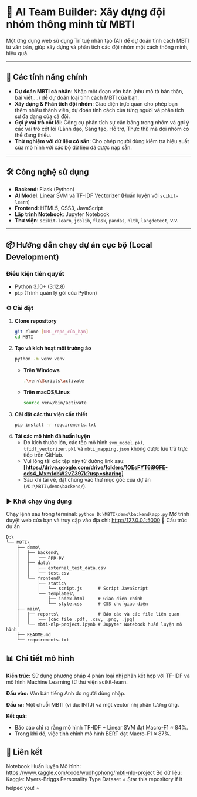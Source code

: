 # 🔮 AI Team Builder: Xây dựng đội nhóm thông minh từ MBTI

Một ứng dụng web sử dụng Trí tuệ nhân tạo (AI) để dự đoán tính cách MBTI từ văn bản, giúp xây dựng và phân tích các đội nhóm một cách thông minh, hiệu quả.

---

## 🧠 Các tính năng chính

- **Dự đoán MBTI cá nhân**: Nhập một đoạn văn bản (như mô tả bản thân, bài viết,...) để dự đoán loại tính cách MBTI của bạn.
- **Xây dựng & Phân tích đội nhóm**: Giao diện trực quan cho phép bạn thêm nhiều thành viên, dự đoán tính cách của từng người và phân tích sự đa dạng của cả đội.
- **Gợi ý vai trò cốt lõi**: Công cụ phân tích sự cân bằng trong nhóm và gợi ý các vai trò cốt lõi (Lãnh đạo, Sáng tạo, Hỗ trợ, Thực thi) mà đội nhóm có thể đang thiếu.
- **Thử nghiệm với dữ liệu có sẵn**: Cho phép người dùng kiểm tra hiệu suất của mô hình với các bộ dữ liệu đã được nạp sẵn.

---

## 🛠️ Công nghệ sử dụng

- **Backend**: Flask (Python)
- **AI Model**: Linear SVM và TF-IDF Vectorizer (Huấn luyện với `scikit-learn`)
- **Frontend**: HTML5, CSS3, JavaScript
- **Lập trình Notebook**: Jupyter Notebook
- **Thư viện**: `scikit-learn`, `joblib`, `flask`, `pandas`, `nltk`, `langdetect`, v.v.

---

## 📦 Hướng dẫn chạy dự án cục bộ (Local Development)

### Điều kiện tiên quyết

- Python 3.10+ (3.12.8)
- `pip` (Trình quản lý gói của Python)

### ⚙️ Cài đặt

1.  **Clone repository**
    ```bash
    git clone [URL_repo_của_bạn]
    cd MBTI
    ```
2.  **Tạo và kích hoạt môi trường ảo**
    ```bash
    python -m venv venv
    ```
    -   **Trên Windows**
        ```bash
        .\venv\Scripts\activate
        ```
    -   **Trên macOS/Linux**
        ```bash
        source venv/bin/activate
        ```
3.  **Cài đặt các thư viện cần thiết**
    ```bash
    pip install -r requirements.txt
    ```
4.  **Tải các mô hình đã huấn luyện**
    * Do kích thước lớn, các tệp mô hình `svm_model.pkl`, `tfidf_vectorizer.pkl` và `mbti_mapping.json` không được lưu trữ trực tiếp trên GitHub.
    * Vui lòng tải các tệp này từ đường link sau: **[https://drive.google.com/drive/folders/1OEsFYT6i9GFE-eds4_Mxm1obW2vZ397k?usp=sharing]**
    * Sau khi tải về, đặt chúng vào thư mục gốc của dự án (`/D:\MBTI\demo\backend/`).
### ▶️ Khởi chạy ứng dụng
Chạy lệnh sau trong terminal:
```python D:\MBTI\demo\backend\app.py```
Mở trình duyệt web của bạn và truy cập vào địa chỉ: http://127.0.0.1:5000
📁 Cấu trúc dự án
```
D:\
└── MBTI\
    ├── demo\
    │   ├── backend\
    │   │   └── app.py
    │   ├── data\
    │   │   ├── external_test_data.csv
    │   │   └── test.csv
    │   └── frontend\
    │       ├── static\
    │       │   └── script.js      # Script JavaScript
    │       └── templates\
    │           ├── index.html     # Giao diện chính
    │           └── style.css      # CSS cho giao diện
    ├── main\
    │   ├── reports\               # Báo cáo và các file liên quan
    │   │   ├── (các file .pdf, .csv, .png, .jpg)
    │   └── mbti-nlp-project.ipynb # Jupyter Notebook huấn luyện mô hình
    ├── README.md
    └── requirements.txt
```
## 📊 Chi tiết mô hình
**Kiến trúc:** Sử dụng phương pháp 4 phân loại nhị phân kết hợp với TF-IDF và mô hình Machine Learning từ thư viện scikit-learn.

**Đầu vào:** Văn bản tiếng Anh do người dùng nhập.

**Đầu ra:** Một chuỗi MBTI (ví dụ: INTJ) và một vector nhị phân tương ứng.

**Kết quả:**
- Báo cáo chỉ ra rằng mô hình TF-IDF + Linear SVM đạt Macro-F1 ≈ 84%.
- Trong khi đó, việc tinh chỉnh mô hình BERT đạt Macro-F1 ≈ 87%.

## 🔗 Liên kết
Notebook Huấn luyện Mô hình: https://www.kaggle.com/code/wudhgphong/mbti-nlp-project
Bộ dữ liệu: Kaggle: Myers-Briggs Personality Type Dataset
⭐ Star this repository if it helped you! ⭐
